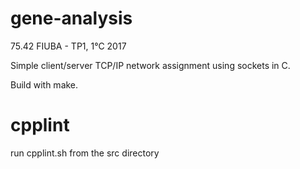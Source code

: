 # gene-analysis
75.42 FIUBA - TP1, 1°C 2017 

Simple client/server TCP/IP network assignment using sockets in C.

Build with make.

# cpplint
run cpplint.sh from the src directory
